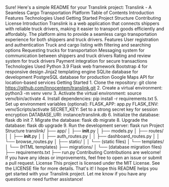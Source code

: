 Sure! Here's a simple README for your Translink project:
Translink - A Seamless Cargo Transportation Platform
Table of Contents
Introduction
Features
Technologies Used
Getting Started
Project Structure
Contributing
License
Introduction
Translink is a web application that connects shippers with reliable truck drivers, making it easier to transport goods efficiently and affordably. The platform aims to provide a seamless cargo transportation experience for both shippers and truck drivers.
Features
User registration and authentication
Truck and cargo listing with filtering and searching options
Requesting trucks for transportation
Messaging system for communication between shippers and truck drivers
Rating and review system for truck drivers
Payment integration for secure transactions
Technologies Used
Python 3.9
Flask web framework
Bootstrap 4 for responsive design
Jinja2 templating engine
SQLite database for development
PostgreSQL database for production
Google Maps API for location-based services
Getting Started
1.
Clone the repository: git clone https://github.com/Innocentem/translink.git
2.
Create a virtual environment: python3 -m venv venv
3.
Activate the virtual environment: source venv/bin/activate
4.
Install dependencies: pip install -r requirements.txt
5.
Set up environment variables (optional):
FLASK_APP: app.py
FLASK_ENV: venv/Scripts/activate
SECRET_KEY: Set to a strong secret key for session encryption
DATABASE_URI: instance/translink.db
6.
Initialize the database: flask db init
7.
Migrate the database: flask db migrate
8.
Upgrade the database: flask db upgrade
9.
Run the development server: flask run
Project Structure
translink/
├── app/
│   ├── __init__.py
│   ├── models.py
│   ├── routes/
│   │   ├── __init__.py
│   │   ├── auth_routes.py
│   │   ├── dashboard_routes.py
│   │   └── browse_routes.py
│   ├── static/
│   │   └── (static files)
│   └── templates/
│       └── (HTML templates)
├── migrations/
│   └── (database migration files)
├── requirements.txt
├── run.py
Contributing
Contributions are welcome! If you have any ideas or improvements, feel free to open an issue or submit a pull request.
License
This project is licensed under the MIT License. See the LICENSE file for more details.
That's it! I hope this README helps you get started with your Translink project. Let me know if you have any questions or need further assistance!
